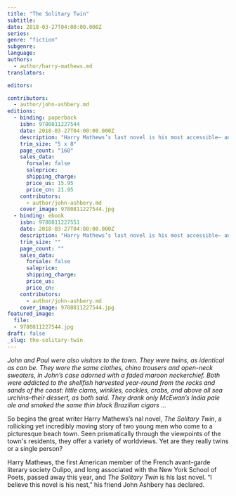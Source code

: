 ```yaml
---
title: "The Solitary Twin"
subtitle:
date: 2018-03-27T04:00:00.000Z
series:
genre: "fiction"
subgenre:
language:
authors:
  - author/harry-mathews.md
translators:

editors:

contributors:
  - author/john-ashbery.md
editions:
  - binding: paperback
    isbn: 9780811227544
    date: 2018-03-27T04:00:00.000Z
    description: "Harry Mathews’s last novel is his most accessible— and perhaps his best "
    trim_size: "5 x 8"
    page_count: "160"
    sales_data:
      forsale: false
      saleprice:
      shipping_charge:
      price_us: 15.95
      price_cn: 21.95
    contributors:
      - author/john-ashbery.md
    cover_image: 9780811227544.jpg
  - binding: ebook
    isbn: 9780811227551
    date: 2018-03-27T04:00:00.000Z
    description: "Harry Mathews’s last novel is his most accessible— and perhaps his best. "
    trim_size: ""
    page_count: ""
    sales_data:
      forsale: false
      saleprice:
      shipping_charge:
      price_us:
      price_cn:
    contributors:
      - author/john-ashbery.md
    cover_image: 9780811227544.jpg
featured_image:
  file:
  - 9780811227544.jpg
draft: false
_slug: the-solitary-twin
---
```


_John and Paul were also visitors to the town. They were twins, as identical as can be. They wore the same clothes, chino trousers and open-neck sweaters, in John’s case adorned with a faded maroon neckerchief. Both were addicted_ _to the shellfish harvested year-round from the rocks and sands of the coast:_ _little clams, winkles, cockles, crabs, and above all sea urchins–their dessert, as both said. They drank only McEwan’s India pale ale and smoked the same_ _thin black Brazilian cigars ..._

So begins the great writer Harry Mathews’s nal novel, _The Solitary Twin_, a rollicking yet incredibly moving story of two young men who come to a picturesque beach town. Seen prismatically through the viewpoints of the town's residents, they offer a variety of worldviews. Yet are they really twins or a single person?

Harry Mathews, the first American member of the French avant-garde literary society Oulipo, and long associated with the New York School of Poets, passed away this year, and _The Solitary Twin_ is his last novel. “I believe this novel is his nest,” his friend John Ashbery has declared.

